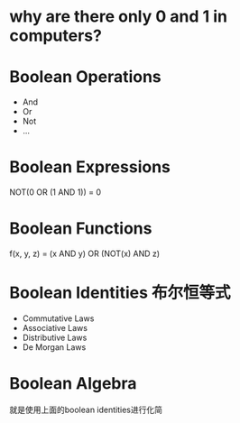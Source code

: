 
#  why are there only 0 and 1 in computers?


# Boolean Operations
- And
- Or
- Not
- ...

# Boolean Expressions
NOT(0 OR (1 AND 1)) = 0


# Boolean Functions

f(x, y, z) = (x AND y) OR (NOT(x) AND z)

# Boolean Identities 布尔恒等式

- Commutative Laws
- Associative Laws
- Distributive Laws
- De Morgan Laws

# Boolean Algebra
就是使用上面的boolean identities进行化简

